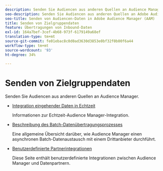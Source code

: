 ```yaml
---
description: Senden Sie Audiencen aus anderen Quellen an Audience Manager.
seo-description: Senden Sie Audiencen aus anderen Quellen an Adobe Audience Manager (AAM).
seo-title: Senden von Audiencen-Daten in Adobe Audience Manager (AAM)
title: Senden von Zielgruppendaten
feature: Übertragungen von Inbound-Daten
exl-id: 164a7bef-3cef-4b68-973f-6179149a68ef
translation-type: tm+mt
source-git-commit: fe01ebac8c0d0ad3630d3853e0bf32f0b00f6a44
workflow-type: tm+mt
source-wordcount: '93'
ht-degree: 34%

---
```


# Senden von Zielgruppendaten

Senden Sie Audiencen aus anderen Quellen an Audience Manager.

* [Integration eingehender Daten in Echtzeit](/help/using/integration/sending-audience-data/real-time-data-integration/real-time-tech-specs.md)

   Informationen zur Echtzeit-Audience Manager-Integration.

* [Beschreibung des Batch-Datenübertragungsprozesses](/help/using/integration/sending-audience-data/batch-data-transfer-explained/batch-data-transfer-explained.md)

   Eine allgemeine Übersicht darüber, wie Audience Manager einen asynchronen Batch-Datenaustausch mit einem Drittanbieter durchführt.

* [Benutzerdefinierte Partnerintegrationen](/help/using/integration/sending-audience-data/custom-partner-integrations.md)

   Diese Seite enthält benutzerdefinierte Integrationen zwischen Audience Manager und Datenpartnern.
